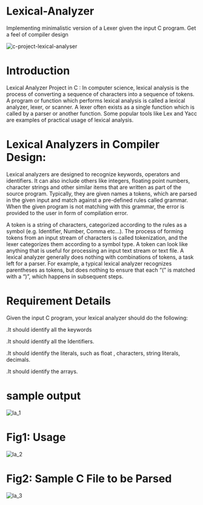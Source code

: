 # Lexical-Analyzer
Implementing minimalistic version of a Lexer given the input C program. Get a feel of compiler design

![c-project-lexical-analyser](https://github.com/user-attachments/assets/2636678f-2e8c-480d-bb60-6fb4f92e2ea7)

# Introduction
Lexical Analyzer Project in C : In computer science, lexical analysis is the process of converting a sequence of characters into a sequence of tokens. A program or function which performs lexical analysis is called a lexical analyzer, lexer, or scanner. A lexer often exists as a single function which is called by a parser or another function. Some popular tools like Lex and Yacc are examples of practical usage of lexical analysis. 

# Lexical Analyzers in Compiler Design:

Lexical analyzers are designed to recognize keywords, operators and identifiers. It can also include others like integers, floating point numbers, character strings and other similar items that are written as part of the source program. Typically, they are given names a tokens, which are parsed in the given input and match against a pre-defined rules called grammar. When the given program is not matching with this grammar, the error is provided to the user in form of compilation error. 

A token is a string of characters, categorized according to the rules as a symbol (e.g. Identifier, Number, Comma etc…). The process of forming tokens from an input stream of characters is called tokenization, and the lexer categorizes them according to a symbol type. A token can look like anything that is useful for processing an input text stream or text file. A lexical analyzer generally does nothing with combinations of tokens, a task left for a parser. For example, a typical lexical analyzer recognizes parentheses as tokens, but does nothing to ensure that each “(” is matched with a “)”, which happens in subsequent steps. 

# Requirement Details
Given the input C program, your lexical analyzer should do the following:

.It should identify all the keywords

.It should identify all the Identifiers.

.It should identify the literals, such as float , characters, string literals, decimals.

.It should identify the arrays.
# sample output
![la_1](https://github.com/user-attachments/assets/40b7f481-9d98-4f9d-96c9-7f6e7c2b1b4c)
# Fig1: Usage
![la_2](https://github.com/user-attachments/assets/693b1d66-7891-41a4-870d-8fd8b775f5a4)
# Fig2: Sample C File to be Parsed
![la_3](https://github.com/user-attachments/assets/c65befc9-f8c3-4209-a786-67977ba4f4d5)

